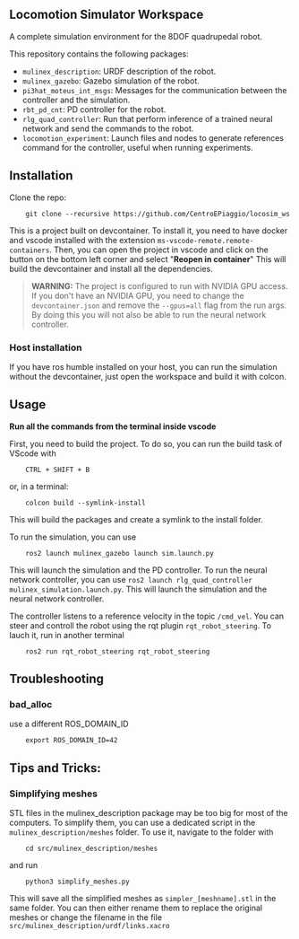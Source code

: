 ## Locomotion Simulator Workspace

A complete simulation environment for the 8DOF quadrupedal robot.

This repository contains the following packages:


- `mulinex_description`: URDF description of the robot.
- `mulinex_gazebo`: Gazebo simulation of the robot.
- `pi3hat_moteus_int_msgs`: Messages for the communication between the controller and the simulation.
- `rbt_pd_cnt`: PD controller for the robot.
- `rlg_quad_controller`: Run that perform inference of a trained neural network and send the commands to the robot.
- `locomotion_experiment`: Launch files and nodes to generate references command for the controller, useful when running experiments.
  

## Installation

Clone the repo:

        git clone --recursive https://github.com/CentroEPiaggio/locosim_ws

This is a project built on devcontainer. To install it, you need to have docker and vscode installed with the extension `ms-vscode-remote.remote-containers`.
 Then, you can open the project in vscode and click on the button on the bottom left corner and select "**Reopen in container**" This will build the devcontainer and install all the dependencies.


> **WARNING:** The project is configured to run with NVIDIA GPU access. If you don't have an NVIDIA GPU, you need to change the `devcontainer.json` and remove the `--gpus=all` flag from the  run args.
By doing this you will not also be able to run the neural network controller.

### Host installation
If you have ros humble installed on your host, you can run the simulation without the devcontainer, just open the workspace and build it with colcon.

## Usage
**Run all the commands from the terminal inside vscode**

First, you need to build the project. To do so, you can run the build task of VScode with

        CTRL + SHIFT + B

or, in a terminal:

        colcon build --symlink-install

This will build the packages and create a symlink to the install folder.

To run the simulation, you can use 

        ros2 launch mulinex_gazebo launch sim.launch.py
        
This will launch the simulation and the PD controller.
To run the neural network controller, you can use `ros2 launch rlg_quad_controller mulinex_simulation.launch.py`. This will launch the simulation and the neural network controller.

The controller listens to a reference velocity in the topic `/cmd_vel`. You can steer and controll the robot using the rqt plugin `rqt_robot_steering`. To lauch it, run in another terminal

        ros2 run rqt_robot_steering rqt_robot_steering

## Troubleshooting
### bad_alloc
use a different ROS_DOMAIN_ID

        export ROS_DOMAIN_ID=42

## Tips and Tricks:

### Simplifying meshes

STL files in the mulinex_description package may be too big for most of the computers. To simplify them, you can use a dedicated script in the `mulinex_description/meshes` folder. To use it, navigate to the folder with

        cd src/mulinex_description/meshes

and run

        python3 simplify_meshes.py

This will save all the simplified meshes as `simpler_[meshname].stl` in the same folder. You can then either rename them to replace the original meshes or change the filename in the file `src/mulinex_description/urdf/links.xacro`
